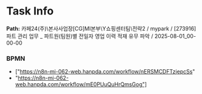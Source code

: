 # Task Info

**Path:** 카페24(주)\본사사업장\[CG]MI본부\Y쇼핑센터팀\전략2 / mypark / [273916] 파트 관리 업무 _ 파트원(팀원)별 전일자 영업 이력 적재 유무 파악 / 2025-08-01_00-00-00

### BPMN
- ["https://n8n-mi-062-web.hanpda.com/workflow/nERSMCDFTzjepcSs"
- "https://n8n-mi-062-web.hanpda.com/workflow/mE0PUuQuHrQmsGog"]

